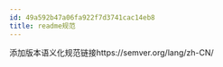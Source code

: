 ```yaml
---
id: 49a592b47a06fa922f7d3741cac14eb8
title: readme规范
---
```


添加版本语义化规范链接https://semver.org/lang/zh-CN/
